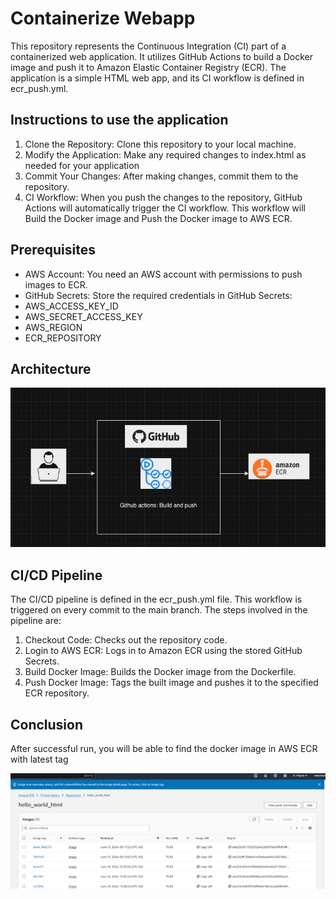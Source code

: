 # Containerize Webapp

This repository represents the Continuous Integration (CI) part of a containerized web application. It utilizes GitHub Actions to build a Docker image and push it to Amazon Elastic Container Registry (ECR). The application is a simple HTML web app, and its CI workflow is defined in ecr_push.yml.

## Instructions to use the application

1. Clone the Repository: Clone this repository to your local machine.
2. Modify the Application: Make any required changes to index.html as needed for your application
3. Commit Your Changes: After making changes, commit them to the repository.
4. CI Workflow: When you push the changes to the repository, GitHub Actions will automatically trigger the CI workflow. This workflow will Build the Docker image and Push the Docker image to AWS ECR.

## Prerequisites

* AWS Account: You need an AWS account with permissions to push images to ECR.
* GitHub Secrets: Store the required credentials in GitHub Secrets:
* AWS_ACCESS_KEY_ID
* AWS_SECRET_ACCESS_KEY
* AWS_REGION
* ECR_REPOSITORY

## Architecture

![alt text](image.png)

## CI/CD Pipeline

The CI/CD pipeline is defined in the ecr_push.yml file. This workflow is triggered on every commit to the main branch. The steps involved in the pipeline are:

1. Checkout Code: Checks out the repository code.
2. Login to AWS ECR: Logs in to Amazon ECR using the stored GitHub Secrets.
3. Build Docker Image: Builds the Docker image from the Dockerfile.
4. Push Docker Image: Tags the built image and pushes it to the specified ECR repository.

## Conclusion

After successful run, you will be able to find the docker image in AWS ECR with latest tag

![alt text](result.png)
